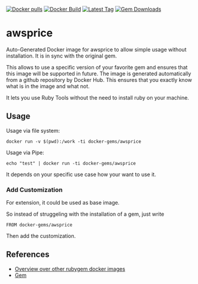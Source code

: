 [![Docker pulls](https://img.shields.io/docker/pulls/rubygem/awsprice.svg)](https://hub.docker.com/r/rubygem/awsprice/)
[![Docker Build](https://img.shields.io/docker/automated/rubygem/awsprice.svg)](https://hub.docker.com/r/rubygem/awsprice/)
[![Latest Tag](https://img.shields.io/github/tag/docker-rubygem/awsprice.svg)](https://hub.docker.com/r/rubygem/awsprice/)
[![Gem Downloads](https://img.shields.io/gem/dt/awsprice.svg)](https://rubygems.org/gems/awsprice/)
# awsprice

Auto-Generated Docker image for awsprice to allow simple usage without installation.
It is in sync with the original gem.

This allows to use a specific version of your favorite gem and ensures that this image will be supported in future.
The image is generated automatically from a github repository by Docker Hub.
This ensures that you exactly know what is in the image and what not.

It lets you use Ruby Tools without the need to install ruby on your machine.

## Usage

Usage via file system:

`docker run -v $(pwd):/work -ti docker-gems/awsprice`

Usage via Pipe:

`echo "test" | docker run -ti docker-gems/awsprice`

It depends on your specific use case how your want to use it.

### Add Customization

For extension, it could be used as base image.

So instead of struggeling with the installation of a gem, just write

`FROM docker-gems/awsprice`

Then add the customization.

## References

 - [Overview over other rubygem docker images](https://github.com/thinkbot/docker-rubygem)
 - [Gem](https://rubygems.org/gems/awsprice/)

